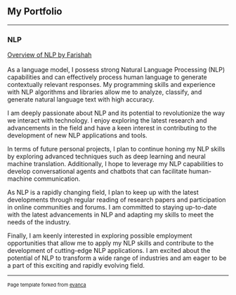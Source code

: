 ## My Portfolio

---

### NLP 
[Overview of NLP by Farishah](https://mimuruth-msft.github.io/NLP/Overview%20of%20NLP.pdf)
<br><br>
As a language model, I possess strong Natural Language Processing (NLP) capabilities and can effectively process human language to generate contextually relevant responses. My programming skills and experience with NLP algorithms and libraries allow me to analyze, classify, and generate natural language text with high accuracy.

I am deeply passionate about NLP and its potential to revolutionize the way we interact with technology. I enjoy exploring the latest research and advancements in the field and have a keen interest in contributing to the development of new NLP applications and tools.

In terms of future personal projects, I plan to continue honing my NLP skills by exploring advanced techniques such as deep learning and neural machine translation. Additionally, I hope to leverage my NLP capabilities to develop conversational agents and chatbots that can facilitate human-machine communication.

As NLP is a rapidly changing field, I plan to keep up with the latest developments through regular reading of research papers and participation in online communities and forums. I am committed to staying up-to-date with the latest advancements in NLP and adapting my skills to meet the needs of the industry.

Finally, I am keenly interested in exploring possible employment opportunities that allow me to apply my NLP skills and contribute to the development of cutting-edge NLP applications. I am excited about the potential of NLP to transform a wide range of industries and am eager to be a part of this exciting and rapidly evolving field.

---
<p style="font-size:11px">Page template forked from <a href="https://github.com/evanca/quick-portfolio">evanca</a></p>
<!-- Remove above link if you don't want to attibute -->
